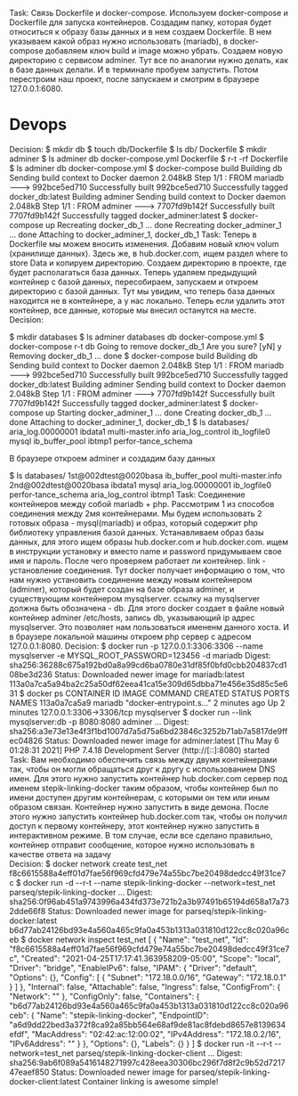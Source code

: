 Task:
Связь Dockerfile и docker-compose. Используем docker-compose и Dockerfile для запуска контейнеров. Создадим папку, которая будет относиться к образу базы данных и в нем создаем Dockerfile. В нем указываем какой образ нужно использовать (mariadb), в docker-compose добавляем ключ build и image можно убрать. Создаем новую директорию с сервисом adminer. Тут все по аналогии нужно делать, как в базе данных делали. И в терминале пробуем запустить. Потом перестроим наш проект, после запускаем и смотрим в браузере 127.0.0.1:6080.
# Devops
Decision:
$ mkdir db
$ touch db/Dockerfile
$ ls db/
  Dockerfile
$ mkdir adminer
$ ls
  adminer  db  docker-compose.yml  Dockerfile
$ r-t -rf Dockerfile
$ ls
  adminer  db  docker-compose.yml
$ docker-compose build
  Building db
  Sending build context to Docker daemon  2.048kB
  Step 1/1 : FROM mariadb
   ---> 992bce5ed710
  Successfully built 992bce5ed710
  Successfully tagged docker_db:latest
  Building adminer
  Sending build context to Docker daemon  2.048kB
  Step 1/1 : FROM adminer
   ---> 7707fd9b142f
  Successfully built 7707fd9b142f
  Successfully tagged docker_adminer:latest
$ docker-compose up
  Recreating docker_db_1      ... done
  Recreating docker_adminer_1 ... done
  Attaching to docker_adminer_1, docker_db_1
Task:
Теперь в Dockerfile мы можем вносить изменения. Добавим новый ключ volum (хранилище данных). Здесь же, в hub.docker.com, ищем раздел where to store Data и копируем директорию. Создаем директорию в проекте, где будет располагаться база данных. Теперь удаляем предыдущий контейнер с базой данных, пересобираем, запускаем и откроем директорию с базой данных. Тут мы увидим, что теперь база данных находится не в контейнере, а у нас локально. Теперь если удалить этот контейнер, все данные, которые мы внесил останутся на месте.
Decision:

$ mkdir databases
$ ls
  adminer  databases  db  docker-compose.yml
$ docker-compose r-t db
  Going to remove docker_db_1
  Are you sure? [yN] y
  Removing docker_db_1 ... done
$ docker-compose build
  Building db
  Sending build context to Docker daemon  2.048kB
  Step 1/1 : FROM mariadb
   ---> 992bce5ed710
  Successfully built 992bce5ed710
  Successfully tagged docker_db:latest
  Building adminer
  Sending build context to Docker daemon  2.048kB
  Step 1/1 : FROM adminer
   ---> 7707fd9b142f
  Successfully built 7707fd9b142f
  Successfully tagged docker_adminer:latest
$ docker-compose up
  Starting docker_adminer_1 ... done
  Creating docker_db_1      ... done
  Attaching to docker_adminer_1, docker_db_1
  $ ls databases/
  aria_log.00000001  ibdata1      multi-master.info
  aria_log_control   ib_logfile0  mysql
  ib_buffer_pool     ibtmp1       perfor-tance_schema

В браузере откроем adminer и создадим базу данных

$ ls databases/
  1st@002dtest@0020basa  ib_buffer_pool  multi-master.info
  2nd@002dtest@0020basa  ibdata1         mysql
  aria_log.00000001      ib_logfile0     perfor-tance_schema
  aria_log_control       ibtmp1
Task:
Соединение контейнеров между собой mariadb + php. Рассмотрим 1 из способов соединения между 2мя контейнерами. Мы будем использовать 2 готовых образа - mysql(mariadb) и образ, который содержит php библиотеку управления базой данных. Устанавливаем образ базы данных, для этого ищем образы hub.docker.com и hub.docker.com. ищем в инструкции установку и вместо name и password придумываем свое имя и пароль. После чего проверяем работает ли контейнер. link - установление соединения. Тут docker получает информацию о том, что нам нужно установить соединение между новым контейнером (adminer), который будет создан на базе образа adminer, и существующим контейнером mysqlserver. ссылку на mysqlserver должна быть обозначена - db. Для этого docker создает в файле новый контейнер adminer /etc/hosts, запись db, указывающий ip адрес mysqlserver. Это позволяет нам пользоваться имененм данного хоста. И в браузере локальной машины откроем php сервер с адресом 127.0.0.1:8080.
Decision:
$ docker run -p 127.0.0.1:3306:3306  --name mysqlserver -e MYSQL_ROOT_PASSWORD=123456 -d mariadb
  Digest: sha256:36288c675a192bd0a8a99cd6ba0780e31df85f0bfd0cbb204837cd108be3d236
  Status: Downloaded newer image for mariadb:latest
  113a0a7ca5a94ba2c25a50df62eea41ca15e309d65dbba71e456e35d85c5e631
$ docker ps
  CONTAINER ID   IMAGE     COMMAND                  CREATED         STATUS         PORTS                      NAMES
  113a0a7ca5a9   mariadb   "docker-entrypoint.s…"   2 minutes ago   Up 2 minutes   127.0.0.1:3306->3306/tcp   mysqlserver
$ docker run --link mysqlserver:db -p 8080:8080 adminer
  ...
  Digest: sha256:a3e73e13e4f3f1bd1007d7a5d75a6bd23846c3252b71ab7a5817de9ffec04826
  Status: Downloaded newer image for adminer:latest
  [Thu May  6 01:28:31 2021] PHP 7.4.18 Development Server (http://[::]:8080) started
Task:
Вам необходимо обеспечить связь между двумя контейнерами так, чтобы он могли обращаться друг к другу с использованием DNS имен.
Для этого нужно запустить контейнер hub.docker.com сервер под именем stepik-linking-docker таким образом, чтобы контейнер был по имени доступен другим контейнерам, с которыми он тем или иным образом связан. Контейнер нужно запустить в виде демона.
После этого нужно запустить контейнер hub.docker.com так, чтобы он получил доступ к первому контейнеру, этот контейнер нужно запустить в интерактивном режиме.
В том случае, если все сделано правильно, контейнер отправит сообщение, которое нужно использовать в качестве ответа на задачу  
Decision:
$ docker network create test_net
    f8c6615588a4eff01d7fae56f969cfd479e74a55bc7be20498dedcc49f31ce7c
$ docker run -d --r-t --name stepik-linking-docker --network=test_net parseq/stepik-linking-docker
    ...
    Digest: sha256:0f96ab451a9743996a434fd373e721b2a3b97491b65194d658a17a732dde66f8
    Status: Downloaded newer image for parseq/stepik-linking-docker:latest
    b6d77ab24126bd93e4a560a465c9fa0a453b1313a031810d122cc8c020a96ceb
$ docker network inspect test_net
[
    {
        "Name": "test_net",
        "Id": "f8c6615588a4eff01d7fae56f969cfd479e74a55bc7be20498dedcc49f31ce7c",
        "Created": "2021-04-25T17:17:41.363958209-05:00",
        "Scope": "local",
        "Driver": "bridge",
        "EnableIPv6": false,
        "IPAM": {
            "Driver": "default",
            "Options": {},
            "Config": [
                {
                    "Subnet": "172.18.0.0/16",
                    "Gateway": "172.18.0.1"
                }
            ]
        },
        "Internal": false,
        "Attachable": false,
        "Ingress": false,
        "ConfigFrom": {
            "Network": ""
        },
        "ConfigOnly": false,
        "Containers": {
            "b6d77ab24126bd93e4a560a465c9fa0a453b1313a031810d122cc8c020a96ceb": {
                "Name": "stepik-linking-docker",
                "EndpointID": "a6d9dd22bed3a372f8ca92a85bb564e68af9de81ac8fdebd8657e8139634efdf",
                "MacAddress": "02:42:ac:12:00:02",
                "IPv4Address": "172.18.0.2/16",
                "IPv6Address": ""
            }
        },
        "Options": {},
        "Labels": {}
    }
]
$ docker run -it --r-t --network=test_net parseq/stepik-linking-docker-client
    ...
    Digest: sha256:9ab6f089a5416148271997c428eea30306bc296f7d8f2c9b52d721747eaef850
    Status: Downloaded newer image for parseq/stepik-linking-docker-client:latest
    Container linking is awesome simple!